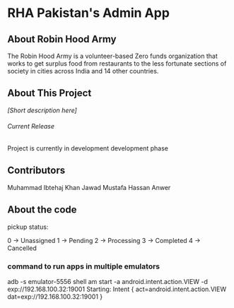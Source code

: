 # RHA Pakistan's Admin App

## About Robin Hood Army

The Robin Hood Army is a volunteer-based Zero funds organization that works to get surplus food from restaurants to the less fortunate sections of society in cities across India and 14 other countries.

## About This Project

_[Short description here]_

###### Current Release

Project is currently in development development phase

## Contributors

Muhammad Ibtehaj Khan
Jawad Mustafa
Hassan Anwer

## About the code

pickup status:

0 -> Unassigned
1 -> Pending
2 -> Processing
3 -> Completed
4 -> Cancelled

### command to run apps in multiple emulators
adb -s emulator-5556 shell am start -a android.intent.action.VIEW -d exp://192.168.100.32:19001
Starting: Intent { act=android.intent.action.VIEW dat=exp://192.168.100.32:19001 }

